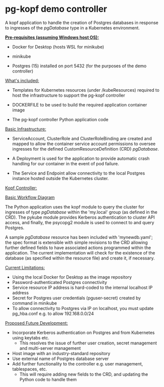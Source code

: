 # pg-kopf demo controller
A kopf application to handle the creation of Postgres databases in response to ingresses of the _pgDatabase_ type in a Kubernetes environment.

<ins>__Pre-requisites (assuming Windows host OS):__</ins>
- Docker for Desktop (hosts WSL for minikube)


- minikube


- Postgres (15) installed on port 5432 (for the purposes of the demo controller)

<ins>What's included:</ins>

- Templates for Kubernetes resources (under /kubeResources) required to host the infrastructure to support the pg-kopf controller


- DOCKERFILE to be used to build the required application container image


- The pg-kopf controller Python application code

<ins>Basic Infrastructure:</ins>

- ServiceAccount, ClusterRole and ClusterRoleBinding are created and mapped to allow the container service account permissions to oversee ingresses for the defined CustomResourceDefinition (CRD) _pgDatabase_. 


- A Deployment is used for the application to provide automatic crash handling for our container in the event of pod failure.


- The Service and Endpoint allow connectivity to the local Postgres instance hosted outside the Kubernetes cluster.

<ins>Kopf Controller:</ins>

[Basic Workflow Diagram](docs/Diagram.png)

The Python application uses the kopf module to query the cluster for ingresses of type _pgDatabase_ within the 'my.local' group (as defined in the CRD). The pykube module provides Kerberos authentication to cluster API access, and finally, the psycopg2 module is used to connect to and query Postgres.

A sample _pgDatabase_ resource has been included with 'mynewdb.yaml'; the spec format is extensible with simple revisions to the CRD allowing further defined fields to have associated actions programmed within the application. The current implementation will check for the existence of the database (as specified within the resource file) and create it, if necessary.

<ins>Current Limitations:</ins>
- Using the local Docker for Desktop as the image repository
- Password-authenticated Postgres connectivity
- Service resource IP address is hard-coded to the internal localhost IP address 
- Secret for Postgres user credentials (pguser-secret) created by command in minikube
- To allow connectivity to Postgres via IP on localhost, you must update pg_hba.conf e.g. to allow 192.168.0.0/24

<ins>Proposed Future Development:</ins>
- Incorporate Kerberos authentication on Postgres and from Kubernetes using keytabs etc.
  - This resolves the issue of further user creation, secret management and multi-server management 
- Host image with an industry-standard repository
- Use external name of Postgres database server
- Add further functionality to the controller e.g. user management, tablespaces, etc.
  - This will require adding new fields to the CRD, and updating the Python code to handle them